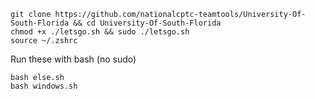 ```
git clone https://github.com/nationalcptc-teamtools/University-Of-South-Florida && cd University-Of-South-Florida
chmod +x ./letsgo.sh && sudo ./letsgo.sh
source ~/.zshrc
```

Run these with bash (no sudo)
```
bash else.sh
bash windows.sh
```